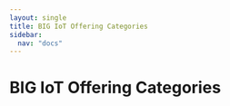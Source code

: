 ```yaml
---
layout: single
title: BIG IoT Offering Categories
sidebar: 
  nav: "docs"
--- 
```

# BIG IoT Offering Categories

<p>
  <ul id="root">
  </ul>
</p>

<script type="text/javascript">
  // TODO fetch from SPARQL endpoint?
  var sparql = 
    { "head": { "link": [], "vars": ["parent", "child"] },
      "results": { "distinct": false, "ordered": true, "bindings": [
        { "parent": { "type": "uri", "value": "urn:big-iot:TrafficCategory" }	, "child": { "type": "uri", "value": "urn:big-iot:AccidentCategory" }},
        { "parent": { "type": "uri", "value": "urn:big-iot:PollutionIndicatorCategory" }	, "child": { "type": "uri", "value": "urn:big-iot:AirPollutionIndicatorCategory" }},
        { "parent": { "type": "uri", "value": "urn:big-iot:TransportationCategory" }	, "child": { "type": "uri", "value": "urn:big-iot:BikeSharingStationCategory" }},
        { "parent": { "type": "uri", "value": "urn:big-iot:TransportationCategory" }	, "child": { "type": "uri", "value": "urn:big-iot:BusOrCoachCategory" }},
        { "parent": { "type": "uri", "value": "urn:big-iot:TransportationCategory" }	, "child": { "type": "uri", "value": "urn:big-iot:BusStopCategory" }},
        { "parent": { "type": "uri", "value": "urn:big-iot:GHGCategory" }	, "child": { "type": "uri", "value": "urn:big-iot:CH4Category" }},
        { "parent": { "type": "uri", "value": "urn:big-iot:GHGCategory" }	, "child": { "type": "uri", "value": "urn:big-iot:CO2Category" }},
        { "parent": { "type": "uri", "value": "urn:big-iot:AirPollutionIndicatorCategory" }	, "child": { "type": "uri", "value": "urn:big-iot:COCategory" }},
        { "parent": { "type": "uri", "value": "urn:big-iot:TransportationCategory" }	, "child": { "type": "uri", "value": "urn:big-iot:ChargingCategory" }},
        { "parent": { "type": "uri", "value": "urn:big-iot:ChargingCategory" }	, "child": { "type": "uri", "value": "urn:big-iot:ChargingPointCategory" }},
        { "parent": { "type": "uri", "value": "urn:big-iot:ChargingCategory" }	, "child": { "type": "uri", "value": "urn:big-iot:ChargingStationCategory" }},
        { "parent": { "type": "uri", "value": "urn:big-iot:allOfferingsCategory" }	, "child": { "type": "uri", "value": "urn:big-iot:EnvironmentalIndicatorCategory" }},
        { "parent": { "type": "uri", "value": "urn:big-iot:AirPollutionIndicatorCategory" }	, "child": { "type": "uri", "value": "urn:big-iot:GHGCategory" }},
        { "parent": { "type": "uri", "value": "urn:big-iot:allOfferingsCategory" }	, "child": { "type": "uri", "value": "urn:big-iot:MobilityFeatureCategory" }},
        { "parent": { "type": "uri", "value": "urn:big-iot:GHGCategory" }	, "child": { "type": "uri", "value": "urn:big-iot:N2OCategory" }},
        { "parent": { "type": "uri", "value": "urn:big-iot:AirPollutionIndicatorCategory" }	, "child": { "type": "uri", "value": "urn:big-iot:NO2Category" }},
        { "parent": { "type": "uri", "value": "urn:big-iot:PollutionIndicatorCategory" }	, "child": { "type": "uri", "value": "urn:big-iot:NoisePollutionIndicatorCategory" }},
        { "parent": { "type": "uri", "value": "urn:big-iot:AirPollutionIndicatorCategory" }	, "child": { "type": "uri", "value": "urn:big-iot:O3Category" }},
        { "parent": { "type": "uri", "value": "urn:big-iot:PMCategory" }	, "child": { "type": "uri", "value": "urn:big-iot:PM10Category" }},
        { "parent": { "type": "uri", "value": "urn:big-iot:PMCategory" }	, "child": { "type": "uri", "value": "urn:big-iot:PM25Category" }},
        { "parent": { "type": "uri", "value": "urn:big-iot:AirPollutionIndicatorCategory" }	, "child": { "type": "uri", "value": "urn:big-iot:PMCategory" }},
        { "parent": { "type": "uri", "value": "urn:big-iot:MobilityFeatureCategory" }	, "child": { "type": "uri", "value": "urn:big-iot:ParkingCategory" }},
        { "parent": { "type": "uri", "value": "urn:big-iot:ParkingCategory" }	, "child": { "type": "uri", "value": "urn:big-iot:ParkingSiteCategory" }},
        { "parent": { "type": "uri", "value": "urn:big-iot:ParkingCategory" }	, "child": { "type": "uri", "value": "urn:big-iot:ParkingSpaceCategory" }},
        { "parent": { "type": "uri", "value": "urn:big-iot:EnvironmentalIndicatorCategory" }	, "child": { "type": "uri", "value": "urn:big-iot:PollutionIndicatorCategory" }},
        { "parent": { "type": "uri", "value": "urn:big-iot:AirPollutionIndicatorCategory" }	, "child": { "type": "uri", "value": "urn:big-iot:SO2Category" }},
        { "parent": { "type": "uri", "value": "urn:big-iot:MobilityFeatureCategory" }	, "child": { "type": "uri", "value": "urn:big-iot:TrafficCategory" }},
        { "parent": { "type": "uri", "value": "urn:big-iot:MobilityFeatureCategory" }	, "child": { "type": "uri", "value": "urn:big-iot:TransportationCategory" }},
        { "parent": { "type": "uri", "value": "urn:big-iot:PollutionIndicatorCategory" }	, "child": { "type": "uri", "value": "urn:big-iot:WaterPollutionIndicatorCategory" }} ] } };
</script>

<script type="text/javascript">
  function element(category) {
    var label = category.replace('urn:big-iot:', '')
                        .replace('Category', '')
                        .replace(/([A-Z])([a-z]+)/g, " $1$2");

    var e = document.createElement("li");
    e.innerHTML = label + ': <code>' + category + "</code><ul></ul>";
    return e;
  }

  var elements = {};

  sparql.results.bindings.forEach(b => {
    var parent = b.parent.value;
    var child = b.child.value;

    if (!elements[parent]) {
      elements[parent] = element(parent);
    }

    if (!elements[child]) {
      elements[child] = element(child);
    }

    elements[parent].querySelector("ul").appendChild(elements[child]);
  });

  var root = document.getElementById("root");
  root.appendChild(elements["urn:big-iot:allOfferingsCategory"]);
</script>
